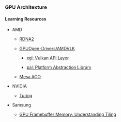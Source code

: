 ### GPU Architexture

#### Learning Resources

* AMD
  
  * [RDNA2](https://gpuopen.com/wp-content/uploads/slides/AMD_RDNA2_DirectX12_Ultimate_SamplerFeedbackMeshShaders.pdf)
  
  * [GPUOpen-Drivers/AMDVLK](https://github.com/GPUOpen-Drivers/AMDVLK)
    
    * [xgl: Vulkan API Layer](https://github.com/GPUOpen-Drivers/xgl)

    * [pal: Platform Abstraction Library](https://github.com/GPUOpen-Drivers/pal)
  
  * [Mesa ACO](https://gitlab.freedesktop.org/mesa/mesa/-/blob/main/src/amd/compiler/README.md#which-software-stage-runs-on-which-hardware-stage)

* NVIDIA
  
  * [Turing](https://developer.nvidia.com/blog/introduction-turing-mesh-shaders/)

* Samsung

  * [GPU Framebuffer Memory: Understanding Tiling](https://developer.samsung.com/galaxy-gamedev/resources/articles/gpu-framebuffer.html) 
